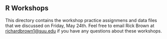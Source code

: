 ## R Workshops
This directory contains the workshop practice assignmens and data files that we discussed on Friday, May 24th. Feel free to email Rick Brown at <richardbrown1@suu.edu> if you have any questions about these workshops.
